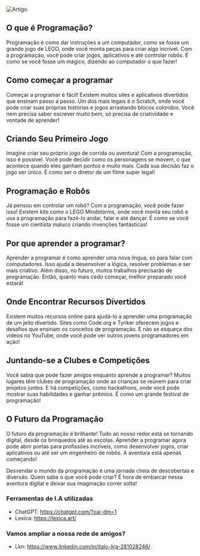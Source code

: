 
![Artigo](https://github.com/Italoliraa/Artigo-IA/assets/143004026/496dd396-a4f1-4e23-aa51-5bfc89146506)

## O que é Programação?
Programação é como dar instruções a um computador, como se fosse um grande jogo de LEGO, onde você monta peças para criar algo incrível. Com a programação, você pode criar jogos, aplicativos e até controlar robôs. É como se você fosse um mágico, dizendo ao computador o que fazer!

## Como começar a programar
Começar a programar é fácil! Existem muitos sites e aplicativos divertidos que ensinam passo a passo. Um dos mais legais é o Scratch, onde você pode criar suas próprias histórias e jogos arrastando blocos coloridos. Você nem precisa saber escrever muito bem, só precisa de criatividade e vontade de aprender!

## Criando Seu Primeiro Jogo
Imagine criar seu próprio jogo de corrida ou aventura! Com a programação, isso é possível. Você pode decidir como os personagens se movem, o que acontece quando eles ganham pontos e muito mais. Cada sua decisão faz o jogo ser único. É como ser o diretor de um filme super legal!

## Programação e Robôs
Já pensou em controlar um robô? Com a programação, você pode fazer isso! Existem kits como o LEGO Mindstorms, onde você monta seu robô e usa a programação para fazê-lo andar, falar e até dançar. É como se você fosse um cientista maluco criando invenções fantásticas!

## Por que aprender a programar?
Aprender a programar é como aprender uma nova língua, só para falar com computadores. Isso ajuda a desenvolver a lógica, resolver problemas e ser mais criativo. Além disso, no futuro, muitos trabalhos precisarão de programação. Então, quanto mais cedo começar, melhor preparado você estará!

## Onde Encontrar Recursos Divertidos
Existem muitos recursos online para ajudá-lo a aprender uma programação de um jeito divertido. Sites como Code.org e Tynker oferecem jogos e desafios que ensinam os conceitos de programação. E não se esqueça dos vídeos no YouTube, onde você pode ver outros jovens programadores em ação!

## Juntando-se a Clubes e Competições
Você sabia que pode fazer amigos enquanto aprende a programar? Muitos lugares têm clubes de programação onde as crianças se reúnem para criar projetos juntos. E há competições, como hackathons, onde você pode mostrar suas habilidades e ganhar prêmios. É como um grande festival de programação!

## O Futuro da Programação
O futuro da programação é brilhante! Tudo ao nosso redor está se tornando digital, desde os brinquedos até as escolas. Aprender a programar agora pode abrir portas para profissões incríveis, como desenvolver jogos, criar aplicativos ou até ser um engenheiro de robôs. A aventura está apenas começando!

Desvendar o mundo da programação é uma jornada cheia de descobertas e diversão. Quem sabe o que você pode criar? É hora de embarcar nessa aventura digital e deixar sua imaginação correr solta!

### Ferramentas de I.A utilizadas
* ChatGPT: https://chatgpt.com/?oai-dm=1
* Lexica: https://lexica.art/

### Vamos ampliar a nossa rede de amigos?
* Lkn: https://www.linkedin.com/in/italo-lira-281028246/
